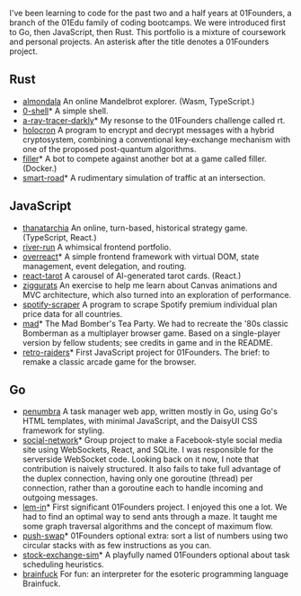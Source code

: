I've been learning to code for the past two and a half years at 01Founders, a branch of the 01Edu family of coding bootcamps. We were introduced first to Go, then JavaScript, then Rust. This portfolio is a mixture of coursework and personal projects. An asterisk after the title denotes a 01Founders project.

## Rust

- [almondala](https://github.com/pjtunstall/almondala) An online Mandelbrot explorer. (Wasm, TypeScript.)
- [0-shell](https://github.com/pjtunstall/0-shell)* A simple shell.
- [a-ray-tracer-darkly](https://github.com/pjtunstall/a-ray-tracer-darkly)* My resonse to the 01Founders challenge called rt.
- [holocron](https://github.com/pjtunstall/holocron) A program to encrypt and decrypt messages with a hybrid cryptosystem, combining a conventional key-exchange mechanism with one of the proposed post-quantum algorithms.
- [filler](https://github.com/pjtunstall/filler)* A bot to compete against another bot at a game called filler. (Docker.)
- [smart-road](https://github.com/pjtunstall/smart-road)* A rudimentary simulation of traffic at an intersection.

## JavaScript

- [thanatarchia](https://github.com/pjtunstall/thanatarchia) An online, turn-based, historical strategy game. (TypeScript, React.)
- [river-run](https://github.com/pjtunstall/river-run) A whimsical frontend portfolio.
- [overreact](https://github.com/pjtunstall/overreact)* A simple frontend framework with virtual DOM, state management, event delegation, and routing.
- [react-tarot](https://github.com/pjtunstall/react-tarot) A carousel of AI-generated tarot cards. (React.)
- [ziggurats](https://github.com/pjtunstall/ziggurats) An exercise to help me learn about Canvas animations and MVC architecture, which also turned into an exploration of performance.
- [spotify-scraper](https://github.com/pjtunstall/spotify-scraper) A program to scrape Spotify premium individual plan price data for all countries.
- [mad](https://github.com/pjtunstall/mad)* The Mad Bomber's Tea Party. We had to recreate the '80s classic Bomberman as a multiplayer browser game. Based on a single-player version by fellow students; see credits in game and in the README.
- [retro-raiders](https://github.com/pjtunstall/retro-raiders)* First JavaScript project for 01Founders. The brief: to remake a classic arcade game for the browser.

## Go

- [penumbra](https://github.com/pjtunstall/penumbra) A task manager web app, written mostly in Go, using Go's HTML templates, with minimal JavaScript, and the DaisyUI CSS framework for styling.
- [social-network](https://github.com/pjtunstall/social-network)* Group project to make a Facebook-style social media site using WebSockets, React, and SQLite. I was responsible for the serverside WebSocket code. Looking back on it now, I note that contribution is naively structured. It also fails to take full advantage of the duplex connection, having only one goroutine (thread) per connection, rather than a goroutine each to handle incoming and outgoing messages.
- [lem-in](https://github.com/pjtunstall/lem-in)* First significant 01Founders project. I enjoyed this one a lot. We had to find an optimal way to send ants through a maze. It taught me some graph traversal algorithms and the concept of maximum flow.
- [push-swap](https://github.com/pjtunstall/push-swap)* 01Founders optional extra: sort a list of numbers using two circular stacks with as few instructions as you can.
- [stock-exchange-sim](https://github.com/pjtunstall/stock-exchange-sim)* A playfully named 01Founders optional about task scheduling heuristics.
- [brainfuck](https://github.com/pjtunstall/brainfuck) For fun: an interpreter for the esoteric programming language Brainfuck.
